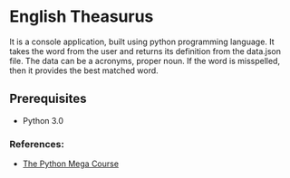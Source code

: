 # English Theasurus
It is a console application, built using python programming language. It takes the word from the user and returns its definition from the data.json file. The data can be a acronyms, proper noun. If the word is misspelled, then it provides the best matched word.
## Prerequisites
* Python 3.0

### References:
* [The Python Mega Course](https://www.udemy.com/course/the-python-mega-course)
